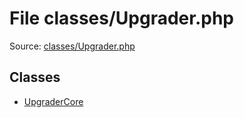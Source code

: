 File classes/Upgrader.php
=========

Source: [classes/Upgrader.php](https://github.com/PrestaShop/PrestaShop/blob/1.6.0.9/classes/Upgrader.php)


Classes
-------

* [UpgraderCore](class.UpgraderCore.md)

